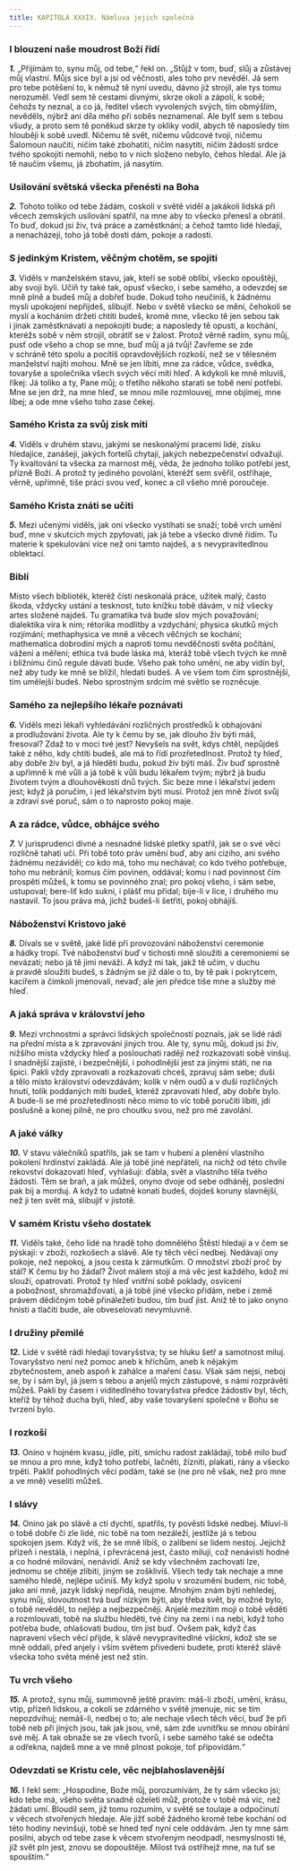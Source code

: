 ```yaml
---
title: KAPITOLA XXXIX. Námluva jejich společná
---
```


### I blouzení naše moudrost Boží řídí

**_1._** „Přijímám to, synu můj, od tebe,“ řekl on. „Stůjž v tom, buď, slůj a zůstávej můj vlastní. Můjs sice byl a jsi od věčnosti, ales toho prv nevěděl. Já sem pro tebe potěšení to, k němuž tě nyní uvedu, dávno již strojil, ale tys tomu nerozuměl. Vedl sem tě cestami divnými, skrze okolí a zápolí, k sobě; čehožs ty neznal, a co já, ředitel všech vyvolených svých, tím obmýšlím, nevěděls, nýbrž ani díla mého při soběs neznamenal. Ale bylť sem s tebou všudy, a proto sem tě poněkud skrze ty okliky vodil, abych tě naposledy tím hlouběji k sobě uvedl. Ničemu tě svět, ničemu vůdcové tvoji, ničemu Šalomoun naučiti, ničím také zbohatiti, ničím nasytiti, ničím žádostí srdce tvého spokojiti nemohli, nebo to v nich složeno nebylo, čehos hledal. Ale já tě naučím všemu, já zbohatím, já nasytím.

### Usilování světská všecka přenésti na Boha

**_2._** Tohoto toliko od tebe žádám, coskoli v světě viděl a jakákoli lidská při věcech zemských usilování spatřil, na mne aby to všecko přenesl a obrátil. To buď, dokud jsi živ, tvá práce a zaměstknání; a čehož tamto lidé hledají, a nenacházejí, toho já tobě dosti dám, pokoje a radosti.

### S jedinkým Kristem, věčným chotěm, se spojiti

**_3._** Viděls v manželském stavu, jak, kteří se sobě oblíbí, všecko opouštějí, aby svoji byli. Učiň ty také tak, opusť všecko, i sebe samého, a odevzdej se mně plně a budeš můj a dobřeť bude. Dokud toho neučiníš, k žádnému mysli upokojení nepřijdeš, slibujiť. Nebo v světě všecko se mění, čehokoli se myslí a kocháním držeti chtíti budeš, kromě mne, všecko tě jen sebou tak i jinak zaměstknávati a nepokojiti bude; a naposledy tě opustí, a kochání, kteréžs sobě v něm strojil, obrátíť se v žalost. Protož věrně radím, synu můj, pusť ode všeho a chop se mne, buď můj a já tvůj! Zavřeme se zde v schráně této spolu a pocítíš opravdovějších rozkoší, než se v tělesném manželství najíti mohou. Mně se jen líbiti, mne za rádce, vůdce, svědka, tovaryše a společníka všech svých věcí míti hleď. A kdykoli ke mně mluvíš, říkej: Já toliko a ty, Pane můj; o třetího někoho starati se tobě není potřebí. Mne se jen drž, na mne hleď, se mnou mile rozmlouvej, mne objímej, mne líbej; a ode mne všeho toho zase čekej.

### Samého Krista za svůj zisk míti

**_4._** Viděls v druhém stavu, jakými se neskonalými pracemi lidé, zisku hledajíce, zanášejí, jakých fortelů chytají, jakých nebezpečenství odvažují. Ty kvaltování ta všecka za marnost měj, věda, že jednoho toliko potřebí jest, přízně Boží. A protož ty jediného povolání, kteréžť sem svěřil, ostříhaje, věrně, upřímně, tiše práci svou veď, konec a cíl všeho mně poroučeje.

### Samého Krista znáti se učiti

**_5._** Mezi učenými viděls, jak oni všecko vystíhati se snaží; tobě vrch umění buď, mne v skutcích mých zpytovati, jak já tebe a všecko divně řídím. Tu materie k spekulování více než oni tamto najdeš, a s nevypravitedlnou oblektací.

### Biblí

Místo všech biblioték, kteréž čísti neskonalá práce, užitek malý, často škoda, vždycky ustání a tesknost, tuto knížku tobě dávám, v níž všecky artes složené najdeš. Tu gramatika tvá bude slov mých považování; dialektika víra k nim; rétorika modlitby a vzdychání; physica skutků mých rozjímání; methaphysica ve mně a věcech věčných se kochání; mathematica dobrodiní mých a naproti tomu nevděčností světa počítání, vážení a měření; ethica tvá bude láska má, kteráž tobě všech tvých ke mně i bližnímu činů regule dávati bude. Všeho pak toho umění, ne aby vidín byl, než aby tudy ke mně se blížil, hledati budeš. A ve všem tom čím sprostnější, tím umělejší budeš. Nebo sprostným srdcím mé světlo se rozněcuje.

### Samého za nejlepšího lékaře poznávati

**_6._** Viděls mezi lékaři vyhledávání rozličných prostředků k obhajování a prodlužování života. Ale ty k čemu by se, jak dlouho živ býti máš, fresoval? Zdaž to v moci tvé jest? Nevyšels na svět, kdys chtěl, nepůjdeš také z něho, kdy chtíti budeš, ale má to řídí prozřetedlnost. Protož ty hleď, aby dobře živ byl, a já hleděti budu, pokud živ býti máš. Živ buď sprostně a upřímně k mé vůli a já tobě k vůli budu lékařem tvým; nýbrž já budu životem tvým a dlouhověkostí dnů tvých. Sic beze mne i lékařství jedem jest; když já poručím, i jed lékařstvím býti musí. Protož jen mně život svůj a zdraví své poruč, sám o to naprosto pokoj maje.

### A za rádce, vůdce, obhájce svého

**_7._** V jurisprudenci divné a nesnadné lidské pletky spatřil, jak se o své věci rozličně tahati učí. Při tobě toto práv umění buď, aby ani cizího, ani svého žádnému nezáviděl; co kdo má, toho mu nechával; co kdo tvého potřebuje, toho mu nebránil; komus čím povinen, oddával; komu i nad povinnost čím prospěti můžeš, k tomu se povinného znal; pro pokoj všeho, i sám sebe, ustupoval; bere-liť kdo sukni, i plášť mu přidal; bije-li v líce, i druhého mu nastavil. To jsou práva má, jichž budeš-li šetřiti, pokoj obhájíš.

### Náboženství Kristovo jaké

**_8._** Dívals se v světě, jaké lidé při provozování náboženství ceremonie a hádky tropí. Tvé náboženství buď v tichosti mně sloužiti a ceremoniemi se nevázati; nebo já tě jimi neváži. A když mi tak, jakž tě učím, v duchu a pravdě sloužiti budeš, s žádným se již dále o to, by tě pak i pokrytcem, kacířem a čímkoli jmenovali, nevaď; ale jen předce tiše mne a služby mé hleď.

### A jaká správa v království jeho

**_9._** Mezi vrchnostmi a správci lidských společností poznals, jak se lidé rádi na přední místa a k zpravování jiných trou. Ale ty, synu můj, dokud jsi živ, nižšího místa vždycky hleď a poslouchati raději než rozkazovati sobě vinšuj. I snadnější zajisté, i bezpečnější, i pohodlnější jest za jinými státi, ne na špici. Pakli vždy zpravovati a rozkazovati chceš, zpravuj sám sebe; duši a tělo místo království odevzdávám; kolik v něm oudů a v duši rozličných hnutí, tolik poddaných míti budeš, kteréž zpravovati hleď, aby dobře bylo. A bude-li se mé prozřetedlnosti něco mimo to víc tobě poručiti líbiti, jdi poslušně a konej pilně, ne pro choutku svou, než pro mé zavolání.

### A jaké války

**_10._** V stavu válečníků spatřils, jak se tam v hubení a plenění vlastního pokolení hrdinství zakládá. Ale já tobě jiné nepřáteli, na nichž od této chvíle rekovství dokazovati hleď, vyhlašuji: ďábla, svět a vlastního těla tvého žádosti. Těm se braň, a jak můžeš, onyno dvoje od sebe odháněj, poslední pak bij a morduj. A když to udatně konati budeš, dojdeš koruny slavnější, než ji ten svět má, slibujiť v jistotě.

### V samém Kristu všeho dostatek

**_11._** Viděls také, čeho lidé na hradě toho domnělého Štěstí hledají a v čem se pýskají: v zboží, rozkošech a slávě. Ale ty těch věcí nedbej. Nedávají ony pokoje, než nepokoj, a jsou cesta k zármutkům. O množství zboží proč by stál? K čemu by ho žádal? Život málem stojí a má věc jest každého, kdož mi slouží, opatrovati. Protož ty hleď vnitřní sobě poklady, osvícení a pobožnost, shromažďovati, a já tobě jiné všecko přidám, nebe i země právem dědičným tobě přináležeti budou, tím buď jist. Aniž tě to jako onyno hnísti a tlačiti bude, ale obveselovati nevymluvně.

### I družiny přemilé

**_12._** Lidé v světě rádi hledají tovaryšstva; ty se hluku šetř a samotnost miluj. Tovaryšstvo není než pomoc aneb k hříchům, aneb k nějakým zbytečnostem, aneb aspoň k zahálce a maření času. Však sám nejsi, neboj se, by i sám byl, já jsem s tebou a anjelů mých zástupové, s námi rozprávěti můžeš. Pakli by časem i viditedlného tovaryšstva předce žádostiv byl, těch, kteříž by téhož ducha byli, hleď, aby vaše tovaryšení společné v Bohu se tvrzení bylo.

### I rozkoší

**_13._** Onino v hojném kvasu, jídle, pití, smíchu radost zakládají, tobě milo buď se mnou a pro mne, když toho potřebí, lačněti, žízniti, plakati, rány a všecko trpěti. Pakliť pohodlných věcí podám, také se (ne pro ně však, než pro mne a ve mně) veseliti můžeš.

### I slávy

**_14._** Onino jak po slávě a cti dychtí, spatřils, ty pověsti lidské nedbej. Mluví-li o tobě dobře či zle lidé, nic tobě na tom nezáleží, jestliže já s tebou spokojen jsem. Když víš, že se mně líbíš, o zalíbení se lidem nestoj. Jejichž přízeň i nestálá, i neplná, i převrácená jest, často milují, což nenávisti hodné a co hodné milování, nenávidí. Aniž se kdy všechněm zachovati lze, jednomu se chtěje zlíbiti, jiným se zošklivíš. Všech tedy tak nechaje a mne samého hledě, nejlépe učiníš. My když spolu v srozumění budem, nic tobě, jako ani mně, jazyk lidský nepřidá, neujme. Mnohým znám býti nehledej, synu můj, slovoutnost tvá buď nízkým býti, aby třeba svět, by možné bylo, o tobě nevěděl, to nejlép a nejbezpečněji. Anjelé mezitím moji o tobě věděti a rozmlouvati, tobě na službu hleděti, tvé činy na zemi i na nebi, když toho potřeba bude, ohlašovati budou, tím jist buď. Ovšem pak, když čas napravení všech věcí přijde, k slávě nevypravitedlné všickni, kdož ste se mně oddali, před anjely i vším světem přivedeni budete, proti kteréž slávě všecka toho světa méně jest než stín.

### Tu vrch všeho

**_15._** A protož, synu můj, summovně ještě pravím: máš-li zboží, umění, krásu, vtip, přízeň lidskou, a cokoli se zdárného v světě jmenuje, nic se tím nepozdvihuj; nemáš-li, nedbej o to; ale nechaje všech těch věcí, buď že při tobě neb při jiných jsou, tak jak jsou, vně, sám zde uvnitřku se mnou obírání své měj. A tak obnaže se ze všech tvorů, i sebe samého také se odečta a odřekna, najdeš mne a ve mně plnost pokoje, toť připovídám.“

### Odevzdati se Kristu cele, věc nejblahoslavenější

**_16._** I řekl sem: „Hospodine, Bože můj, porozumívám, že ty sám všecko jsi; kdo tebe má, všeho světa snadně oželeti můž, protože v tobě má víc, než žádati umí. Bloudil sem, již tomu rozumím, v světě se toulaje a odpočinutí v věcech stvořených hledaje. Ale jižť sobě žádného kromě tebe kochání od této hodiny nevinšuji, tobě se hned teď nyní cele oddávám. Jen ty mne sám posilni, abych od tebe zase k věcem stvořeným neodpadl, nesmyslnosti té, jíž svět pln jest, znovu se dopouštěje. Milost tvá ostříhejž mne, na tuť se spouštím.“

